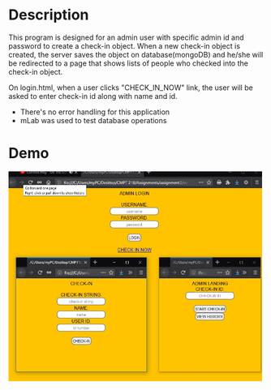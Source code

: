 # Description

This program is designed for an admin user with specific admin id and password to create a check-in object.
When a new check-in object is created, the server saves the object on database(mongoDB) and he/she will be redirected to a page 
that shows lists of people who checked into the check-in object.

On login.html, when a user clicks "CHECK_IN_NOW" link, the user will be asked to enter check-in id along with name and id.

* There's no error handling for this application
* mLab was used to test database operations

# Demo
<img src="/preview.JPG" width="500px">
